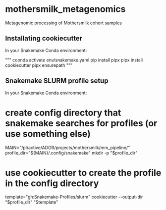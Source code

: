 # mothersmilk_metagenomics
Metagenomic processing of Mothersmilk cohort samples

## Installating cookiecutter
In your Snakemake Conda environment:

"""
coonda activate env/snakemake.yaml
pip install pipx
pipx install cookiecutter
pipx ensurepath
"""

## Snakemake SLURM profile setup
In your Snakemake Conda environment:

# create config directory that snakemake searches for profiles (or use something else)
MAIN="/pl/active/ADOR/projects/mothersmilk/mm_pipeline/" 
profile_dir="${MAIN}/.config/snakemake"
mkdir -p "$profile_dir"

# use cookiecutter to create the profile in the config directory
template="gh:Snakemake-Profiles/slurm"
cookiecutter --output-dir "$profile_dir" "$template"
